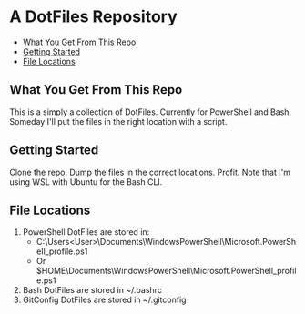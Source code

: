 # A DotFiles Repository

* [What You Get From This Repo](#what-you-get-from-this-repo)
* [Getting Started](#getting-started)
* [File Locations](#file-locations)
## What You Get From This Repo

This is a simply a collection of DotFiles. Currently for PowerShell and Bash. Someday I'll put the files in the right location with a script.

## Getting Started

Clone the repo. Dump the files in the correct locations. Profit.
Note that I'm using WSL with Ubuntu for the Bash CLI.

## File Locations

1. PowerShell DotFiles are stored in:
    * C:\Users\<User>\Documents\WindowsPowerShell\Microsoft.PowerShell_profile.ps1
    * Or $HOME\Documents\WindowsPowerShell\Microsoft.PowerShell_profile.ps1
1. Bash DotFiles are stored in ~/.bashrc
1. GitConfig DotFiles are stored in ~/.gitconfig 